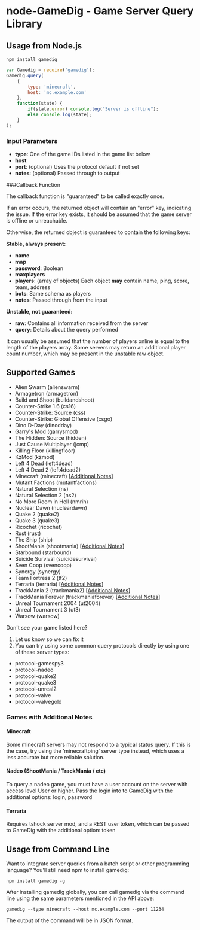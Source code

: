 node-GameDig - Game Server Query Library
===

Usage from Node.js
---

```shell
npm install gamedig
```

```javascript
var Gamedig = require('gamedig');
Gamedig.query(
	{
		type: 'minecraft',
		host: 'mc.example.com'
	},
	function(state) {
		if(state.error) console.log("Server is offline");
		else console.log(state);
	}
);
```

### Input Parameters

* **type**: One of the game IDs listed in the game list below
* **host**
* **port**: (optional) Uses the protocol default if not set
* **notes**: (optional) Passed through to output

###Callback Function

The callback function is "guaranteed" to be called exactly once.

If an error occurs, the returned object will contain an "error" key, indicating the issue.
If the error key exists, it should be assumed that the game server is offline or unreachable.

Otherwise, the returned object is guaranteed to contain the following keys:

**Stable, always present:**

* **name**
* **map**
* **password**: Boolean
* **maxplayers**
* **players**: (array of objects) Each object **may** contain name, ping, score, team, address
* **bots**: Same schema as players
* **notes**: Passed through from the input

**Unstable, not guaranteed:**

* **raw**: Contains all information received from the server
* **query**: Details about the query performed

It can usually be assumed that the number of players online is equal to the length of the players array.
Some servers may return an additional player count number, which may be present in the unstable raw object.

Supported Games
---

* Alien Swarm (alienswarm)
* Armagetron (armagetron)
* Build and Shoot (buildandshoot)
* Counter-Strike 1.6 (cs16)
* Counter-Strike: Source (css)
* Counter-Strike: Global Offensive (csgo)
* Dino D-Day (dinodday)
* Garry's Mod (garrysmod)
* The Hidden: Source (hidden)
* Just Cause Multiplayer (jcmp)
* Killing Floor (killingfloor)
* KzMod (kzmod)
* Left 4 Dead (left4dead)
* Left 4 Dead 2 (left4dead2)
* Minecraft (minecraft) [[Additional Notes](#minecraft)]
* Mutant Factions (mutantfactions)
* Natural Selection (ns)
* Natural Selection 2 (ns2)
* No More Room in Hell (nmrih)
* Nuclear Dawn (nucleardawn)
* Quake 2 (quake2)
* Quake 3 (quake3)
* Ricochet (ricochet)
* Rust (rust)
* The Ship (ship)
* ShootMania (shootmania) [[Additional Notes](#nadeo-shootmania--trackmania--etc)]
* Starbound (starbound)
* Suicide Survival (suicidesurvival)
* Sven Coop (svencoop)
* Synergy (synergy)
* Team Fortress 2 (tf2)
* Terraria (terraria) [[Additional Notes](#terraria)]
* TrackMania 2 (trackmania2) [[Additional Notes](#nadeo-shootmania--trackmania--etc)]
* TrackMania Forever (trackmaniaforever) [[Additional Notes](#nadeo-shootmania--trackmania--etc)]
* Unreal Tournament 2004 (ut2004)
* Unreal Tournament 3 (ut3)
* Warsow (warsow)

Don't see your game listed here?

1. Let us know so we can fix it
1. You can try using some common query protocols directly by using one of these server types:
 * protocol-gamespy3
 * protocol-nadeo
 * protocol-quake2
 * protocol-quake3
 * protocol-unreal2
 * protocol-valve
 * protocol-valvegold

### Games with Additional Notes

#### Minecraft
Some minecraft servers may not respond to a typical status query. If this is the case, try using the
'minecraftping' server type instead, which uses a less accurate but more reliable solution.

#### Nadeo (ShootMania / TrackMania / etc)
To query a nadeo game, you must have a user account on the server with access level User or higher.
Pass the login into to GameDig with the additional options: login, password

#### Terraria
Requires tshock server mod, and a REST user token, which can be passed to GameDig with the
additional option: token

Usage from Command Line
---

Want to integrate server queries from a batch script or other programming language?
You'll still need npm to install gamedig:
```shell
npm install gamedig -g
```

After installing gamedig globally, you can call gamedig via the command line
using the same parameters mentioned in the API above:
```shell
gamedig --type minecraft --host mc.example.com --port 11234
```

The output of the command will be in JSON format.
